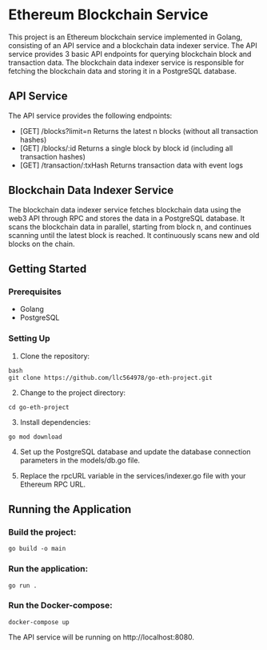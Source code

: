 # Ethereum Blockchain Service
This project is an Ethereum blockchain service implemented in Golang, consisting of an API service and a blockchain data indexer service. The API service provides 3 basic API endpoints for querying blockchain block and transaction data. The blockchain data indexer service is responsible for fetching the blockchain data and storing it in a PostgreSQL database.

## API Service
The API service provides the following endpoints:

* [GET] /blocks?limit=n Returns the latest n blocks (without all transaction hashes)
* [GET] /blocks/:id Returns a single block by block id (including all transaction hashes)
* [GET] /transaction/:txHash Returns transaction data with event logs

## Blockchain Data Indexer Service
The blockchain data indexer service fetches blockchain data using the web3 API through RPC and stores the data in a PostgreSQL database. It scans the blockchain data in parallel, starting from block n, and continues scanning until the latest block is reached. It continuously scans new and old blocks on the chain.

## Getting Started
### Prerequisites

* Golang
* PostgreSQL

### Setting Up
1. Clone the repository:
```tsm
bash
git clone https://github.com/llc564978/go-eth-project.git
```

2. Change to the project directory:
```tsm
cd go-eth-project
```

3. Install dependencies:

```
go mod download
```

4. Set up the PostgreSQL database and update the database connection parameters in the models/db.go file.

5. Replace the rpcURL variable in the services/indexer.go file with your Ethereum RPC URL.

## Running the Application
### Build the project:

```
go build -o main
```

### Run the application:

```
go run .
```

### Run the Docker-compose:

```
docker-compose up
```

The API service will be running on http://localhost:8080.